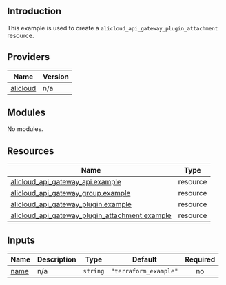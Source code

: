 ## Introduction

This example is used to create a `alicloud_api_gateway_plugin_attachment` resource.

<!-- BEGIN_TF_DOCS -->
## Providers

| Name | Version |
|------|---------|
| <a name="provider_alicloud"></a> [alicloud](#provider\_alicloud) | n/a |

## Modules

No modules.

## Resources

| Name | Type |
|------|------|
| [alicloud_api_gateway_api.example](https://registry.terraform.io/providers/aliyun/alicloud/latest/docs/resources/api_gateway_api) | resource |
| [alicloud_api_gateway_group.example](https://registry.terraform.io/providers/aliyun/alicloud/latest/docs/resources/api_gateway_group) | resource |
| [alicloud_api_gateway_plugin.example](https://registry.terraform.io/providers/aliyun/alicloud/latest/docs/resources/api_gateway_plugin) | resource |
| [alicloud_api_gateway_plugin_attachment.example](https://registry.terraform.io/providers/aliyun/alicloud/latest/docs/resources/api_gateway_plugin_attachment) | resource |

## Inputs

| Name | Description | Type | Default | Required |
|------|-------------|------|---------|:--------:|
| <a name="input_name"></a> [name](#input\_name) | n/a | `string` | `"terraform_example"` | no |
<!-- END_TF_DOCS -->    